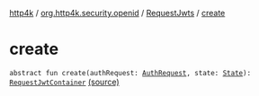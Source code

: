 [http4k](../../index.md) / [org.http4k.security.openid](../index.md) / [RequestJwts](index.md) / [create](./create.md)

# create

`abstract fun create(authRequest: `[`AuthRequest`](../../org.http4k.security.oauth.server/-auth-request/index.md)`, state: `[`State`](../../org.http4k.security/-state/index.md)`): `[`RequestJwtContainer`](../-request-jwt-container/index.md) [(source)](https://github.com/http4k/http4k/blob/master/http4k-security-oauth/src/main/kotlin/org/http4k/security/openid/RequestJwts.kt#L7)